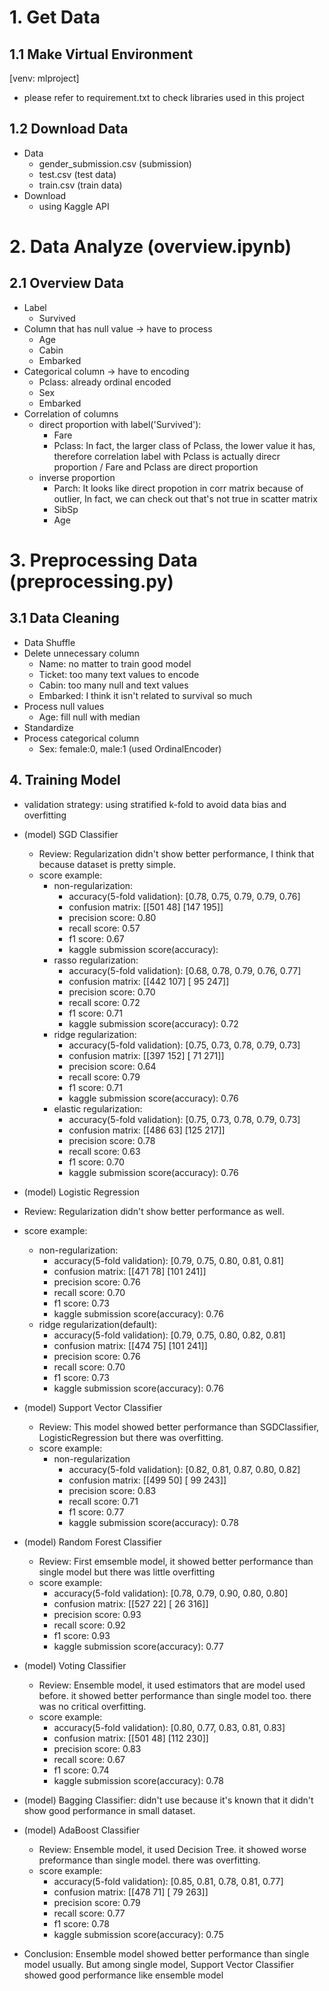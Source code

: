 # 1. Get Data

## 1.1 Make Virtual Environment
[venv: mlproject]
- please refer to requirement.txt to check libraries used in this project

## 1.2 Download Data
- Data
    - gender_submission.csv (submission)
    - test.csv (test data)
    - train.csv (train data)
- Download
    - using Kaggle API


# 2. Data Analyze (overview.ipynb)

## 2.1 Overview Data
- Label
    - Survived
- Column that has null value -> have to process
    - Age
    - Cabin
    - Embarked
- Categorical column -> have to encoding
    - Pclass: already ordinal encoded
    - Sex
    - Embarked
- Correlation of columns
    - direct proportion with label('Survived'):
        - Fare
        - Pclass: In fact, the larger class of Pclass, the lower value it has, therefore correlation label with Pclass is actually direcr proportion / Fare and Pclass are direct proportion
    - inverse proportion
        - Parch: It looks like direct propotion in corr matrix because of outlier, In fact, we can check out that's not true in scatter matrix
        - SibSp
        - Age


# 3. Preprocessing Data (preprocessing.py)

## 3.1 Data Cleaning
- Data Shuffle
- Delete unnecessary column
    - Name: no matter to train good model
    - Ticket: too many text values to encode
    - Cabin: too many null and text values
    - Embarked: I think it isn't related to survival so much
- Process null values
    - Age: fill null with median
- Standardize
- Process categorical column
    - Sex: female:0, male:1 (used OrdinalEncoder)


## 4. Training Model

- validation strategy: using stratified k-fold to avoid data bias and overfitting

- (model) SGD Classifier
    - Review: Regularization didn't show better performance, I think that because dataset is pretty simple. 
    - score example:
        - non-regularization:
            - accuracy(5-fold validation): [0.78, 0.75, 0.79, 0.79, 0.76]
            - confusion matrix: [[501  48]
                                [147 195]]
            - precision score: 0.80
            - recall score: 0.57
            - f1 score: 0.67
            - kaggle submission score(accuracy):
        - rasso regularization:
            - accuracy(5-fold validation): [0.68, 0.78, 0.79, 0.76, 0.77]
            - confusion matrix: [[442 107]
                                [ 95 247]]
            - precision score: 0.70
            - recall score: 0.72
            - f1 score: 0.71
            - kaggle submission score(accuracy): 0.72
        - ridge regularization:
            - accuracy(5-fold validation): [0.75, 0.73, 0.78, 0.79, 0.73]
            - confusion matrix: [[397 152]
                                [ 71 271]]
            - precision score: 0.64
            - recall score: 0.79
            - f1 score: 0.71
            - kaggle submission score(accuracy): 0.76
        - elastic regularization:
            - accuracy(5-fold validation): [0.75, 0.73, 0.78, 0.79, 0.73]
            - confusion matrix: [[486  63]
                                [125 217]]
            - precision score: 0.78
            - recall score: 0.63
            - f1 score: 0.70
            - kaggle submission score(accuracy): 0.76

- (model) Logistic Regression
- Review: Regularization didn't show better performance as well.
- score example:
    - non-regularization:
        - accuracy(5-fold validation): [0.79, 0.75, 0.80, 0.81, 0.81]
        - confusion matrix: [[471  78]
                            [101 241]]
        - precision score: 0.76
        - recall score: 0.70
        - f1 score: 0.73
        - kaggle submission score(accuracy): 0.76
    - ridge regularization(default):
        - accuracy(5-fold validation): [0.79, 0.75, 0.80, 0.82, 0.81]
        - confusion matrix: [[474 75]
                            [101 241]]
        - precision score: 0.76
        - recall score: 0.70
        - f1 score: 0.73
        - kaggle submission score(accuracy): 0.76

- (model) Support Vector Classifier
    - Review: This model showed better performance than SGDClassifier, LogisticRegression but there was overfitting.
    - score example:
        - non-regularization
            - accuracy(5-fold validation): [0.82, 0.81, 0.87, 0.80, 0.82]
            - confusion matrix: [[499  50]
                                [ 99 243]]
            - precision score: 0.83
            - recall score: 0.71
            - f1 score: 0.77
            - kaggle submission score(accuracy): 0.78

- (model) Random Forest Classifier
    - Review: First emsemble model, it showed better performance than single model but there was little overfitting
    - score example:
        - accuracy(5-fold validation): [0.78, 0.79, 0.90, 0.80, 0.80]
        - confusion matrix: [[527  22]
                            [ 26 316]]
        - precision score: 0.93
        - recall score: 0.92
        - f1 score: 0.93
        - kaggle submission score(accuracy): 0.77

- (model) Voting Classifier
    - Review: Ensemble model, it used estimators that are model used before. it showed better performance than single model too. there was no critical overfitting.
    - score example:
        - accuracy(5-fold validation): [0.80, 0.77, 0.83, 0.81, 0.83]
        - confusion matrix: [[501  48]
                            [112 230]]
        - precision score: 0.83
        - recall score: 0.67
        - f1 score: 0.74
        - kaggle submission score(accuracy): 0.78

- (model) Bagging Classifier: didn't use because it's known that it didn't show good performance in small dataset.

- (model) AdaBoost Classifier
    - Review: Ensemble model, it used Decision Tree. it showed worse preformance than single model. there was overfitting.
    - score example:
        - accuracy(5-fold validation): [0.85, 0.81, 0.78, 0.81, 0.77]
        - confusion matrix: [[478  71]
                            [ 79 263]]
        - precision score: 0.79
        - recall score: 0.77
        - f1 score: 0.78
        - kaggle submission score(accuracy): 0.75

- Conclusion: Ensemble model showed better performance than single model usually. But among single model, Support Vector Classifier showed good performance like ensemble model